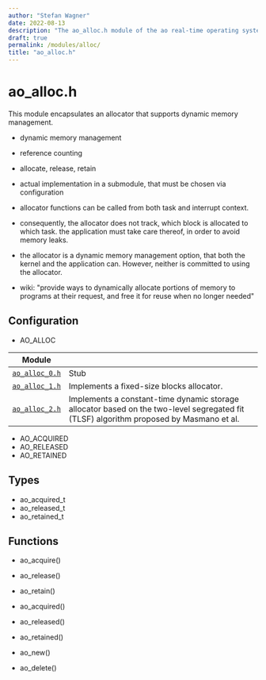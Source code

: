 ```yaml
---
author: "Stefan Wagner"
date: 2022-08-13
description: "The ao_alloc.h module of the ao real-time operating system."
draft: true
permalink: /modules/alloc/
title: "ao_alloc.h"
---
```


# ao_alloc.h

This module encapsulates an allocator that supports dynamic memory management.

- dynamic memory management
- reference counting
- allocate, release, retain
- actual implementation in a submodule, that must be chosen via configuration
- allocator functions can be called from both task and interrupt context.
- consequently, the allocator does not track, which block is allocated to which task. the application must take care thereof, in order to avoid memory leaks.

- the allocator is a dynamic memory management option, that both the kernel and the application can. However, neither is committed to using the allocator.

- wiki: "provide ways to dynamically allocate portions of memory to programs at their request, and free it for reuse when no longer needed"

## Configuration

- AO_ALLOC

| Module | |
|--------|-|
| [`ao_alloc_0.h`](alloc-0.md) | Stub |
| [`ao_alloc_1.h`](alloc-1.md) | Implements a fixed-size blocks allocator. |
| [`ao_alloc_2.h`](alloc-2.md) | Implements a constant-time dynamic storage allocator based on the two-level segregated fit (TLSF) algorithm proposed by Masmano et al. |

- AO_ACQUIRED
- AO_RELEASED
- AO_RETAINED

## Types

- ao_acquired_t
- ao_released_t
- ao_retained_t

## Functions

- ao_acquire()
- ao_release()
- ao_retain()

- ao_acquired()
- ao_released()
- ao_retained()

- ao_new()
- ao_delete()

